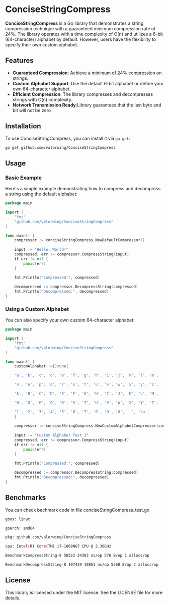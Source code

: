 
# ConciseStringCompress

**ConciseStringCompress** is a Go library that demonstrates a string compression technique with a guaranteed minimum compression rate of 24%. The library operates with a time complexity of O(n) and utilizes a 6-bit (64-character) alphabet by default. However, users have the flexibility to specify their own custom alphabet.
## Features

-   **Guaranteed Compression**: Achieve a minimum of 24% compression on strings.
-   **Custom Alphabet Support**: Use the default 6-bit alphabet or define your own 64-character alphabet.
-   **Efficient Compression**: The library compresses and decompresses strings with O(n) complexity.
-  **Network Transmission Ready**:Library guarantees that the last byte and bit will not be zero
## Installation
To use ConciseStringCompress, you can install it via `go get`:
```bash
go get github.com/valorwing/ConciseStringCompress
```
## Usage

### Basic Example

Here's a simple example demonstrating how to compress and decompress a string using the default alphabet:

```go
package main

import (
    "fmt"
    "github.com/valorwing/ConciseStringCompress"
)

func main() {
    compressor := conciseStringCompress.NewDefaultCompressor()
    
    input := "Hello, World!"
    compressed, err := compressor.CompressString(input)
    if err != nil {
        panic(err)
    }

    fmt.Println("Compressed:", compressed)
    
    decompressed := compressor.DecompressString(compressed)
    fmt.Println("Decompressed:", decompressed)
}

```
### Using a Custom Alphabet

You can also specify your own custom 64-character alphabet:
```go
package main

import (
    "fmt"
    "github.com/valorwing/ConciseStringCompress"
)

func main() {
    customAlphabet :=[]rune{

	'a', 'b', 'c', 'd', 'e', 'f', 'g', 'h', 'i', 'j', 'k', 'l', 'm',

	'n', 'o', 'p', 'q', 'r', 's', 't', 'u', 'v', 'w', 'x', 'y', 'z',

	'A', 'B', 'C', 'D', 'E', 'F', 'G', 'H', 'I', 'J', 'K', 'L', 'M',

	'N', 'O', 'P', 'Q', 'R', 'S', 'T', 'U', 'V', 'W', 'X', 'Y', 'Z',

	'1', '2', '3', '4', '5', '6', '7', '8', '9', '0', ' ', '\n',
	}
                             
    compressor := conciseStringCompress.NewCustomAlphabetCompressor(customAlphabet)
    
    input := "Custom Alphabet Test 1"
    compressed, err := compressor.CompressString(input)
    if err != nil {
        panic(err)
    }

    fmt.Println("Compressed:", compressed)
    
    decompressed := compressor.DecompressString(compressed)
    fmt.Println("Decompressed:", decompressed)
}

```
## Benchmarks
You can check  bechmark code in file conciseStringCompress_test.go

```bash
goos: linux

goarch: amd64

pkg: github.com/valorwing/ConciseStringCompress

cpu: Intel(R) Core(TM) i7-1068NG7 CPU @ 2.30GHz

BenchmarkCompressString-8 50322 24303 ns/op 576 B/op 1 allocs/op

BenchmarkDecompressString-8 107439 10851 ns/op 5568 B/op 2 allocs/op

```

## License

This library is licensed under the MIT license. See the LICENSE file for more details.

